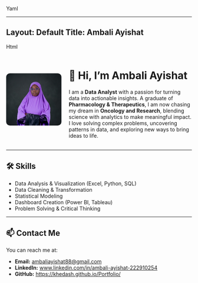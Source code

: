 Yaml

---
Layout: Default
Title: Ambali Ayishat
---
Html
<!-- CSS for side-by-side intro -->
<style>
.portfolio-intro {
  display: flex;
  align-items: center;
  gap: 20px;
  margin-bottom: 1rem;
}
.portfolio-intro img {
  width: 150px;
  border-radius: 10px;
  display: block;
}
@media (max-width: 600px) {
  .portfolio-intro {
    flex-direction: column;
    text-align: center;
  }
  .portfolio-intro img {
    margin: 0 0 10px 0;
  }
}
</style>

<!-- Intro with side-by-side picture -->
<div class="portfolio-intro">
  <!-- Picture -->
  <img src="GITHUB.jpg" alt="Ambali Ayishat Picture">

  <!-- Details -->
  <div>
    <h1>👋 Hi, I’m Ambali Ayishat</h1>
    <p>
      I am a <strong>Data Analyst</strong> with a passion for turning data into actionable insights.
      A graduate of <strong>Pharmacology &amp; Therapeutics</strong>, I am now chasing my dream in
      <strong>Oncology and Research</strong>, blending science with analytics to make meaningful impact.
      I love solving complex problems, uncovering patterns in data, and exploring new ways to bring ideas to life.
    </p>
  </div>
</div>

---

## 🛠 Skills
- Data Analysis &amp; Visualization (Excel, Python, SQL)  
- Data Cleaning &amp; Transformation  
- Statistical Modeling  
- Dashboard Creation (Power BI, Tableau)  
- Problem Solving &amp; Critical Thinking

---

## 📫 Contact Me
You can reach me at:  
- **Email:** ambaliayishat88@gmail.com  
- **LinkedIn:** www.linkedin.com/in/ambali-ayishat-222910254 
- **GitHub:** https://khedash.github.io/Portfolio/








